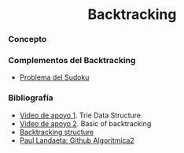 <h1 align="center"> Backtracking </h1>

### Concepto 



### Complementos del Backtracking
- [Problema del Sudoku](https://github.com/PabloAcker/Algoritmica/blob/main/Cap2%20Backtracking/problemaSudoku.cpp)

### Bibliografía
- [Video de apoyo 1](). Trie Data Structure
- [Video de apoyo 2](). Basic of backtracking
- [Backtracking structure]()
- [Paul Landaeta: Github Algorítmica2](https://github.com/PaulLandaeta/algoritmica2/tree/master/contenido/Backtracking)
